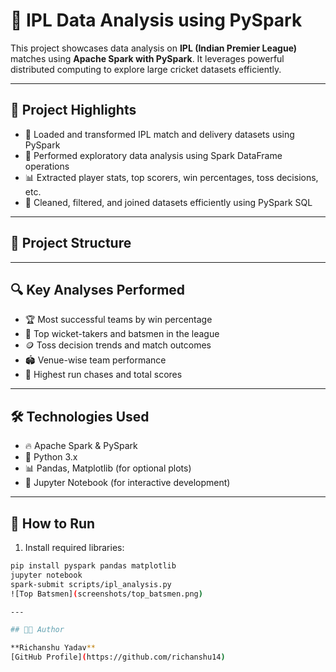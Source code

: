 # 🏏 IPL Data Analysis using PySpark

This project showcases data analysis on **IPL (Indian Premier League)** matches using **Apache Spark with PySpark**. It leverages powerful distributed computing to explore large cricket datasets efficiently.

---

## 📌 Project Highlights

- 📂 Loaded and transformed IPL match and delivery datasets using PySpark  
- 🧪 Performed exploratory data analysis using Spark DataFrame operations  
- 📊 Extracted player stats, top scorers, win percentages, toss decisions, etc.  
- 📝 Cleaned, filtered, and joined datasets efficiently using PySpark SQL  

---

## 📁 Project Structure


---

## 🔍 Key Analyses Performed

- 🏆 Most successful teams by win percentage  
- 🧤 Top wicket-takers and batsmen in the league  
- 🪙 Toss decision trends and match outcomes  
- 🏟️ Venue-wise team performance  
- 🎯 Highest run chases and total scores  

---

## 🛠️ Technologies Used

- 🔥 Apache Spark & PySpark  
- 🐍 Python 3.x  
- 📊 Pandas, Matplotlib (for optional plots)  
- 📓 Jupyter Notebook (for interactive development)  

---

## 🧠 How to Run

1. Install required libraries:
```bash
pip install pyspark pandas matplotlib
jupyter notebook
spark-submit scripts/ipl_analysis.py
![Top Batsmen](screenshots/top_batsmen.png)

---

## 🧑‍💻 Author

**Richanshu Yadav**  
[GitHub Profile](https://github.com/richanshu14)

